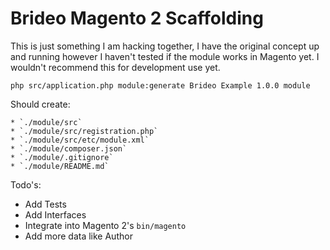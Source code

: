 # Brideo Magento 2 Scaffolding

This is just something I am hacking together, I have the original concept up and running however I haven't tested if the module works in Magento yet. I wouldn't recommend this for development use yet.

    php src/application.php module:generate Brideo Example 1.0.0 module

Should create:

    * `./module/src`
    * `./module/src/registration.php`
    * `./module/src/etc/module.xml`
    * `./module/composer.json`
    * `./module/.gitignore`
    * `./module/README.md`


Todo's:

* Add Tests
* Add Interfaces
* Integrate into Magento 2's `bin/magento`
* Add more data like Author
